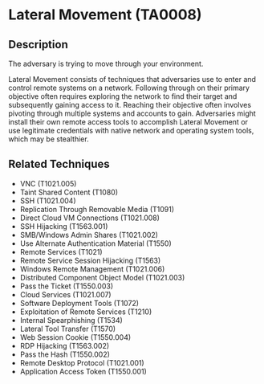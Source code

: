 # Lateral Movement (TA0008)

## Description
The adversary is trying to move through your environment.

Lateral Movement consists of techniques that adversaries use to enter and control remote systems on a network. Following through on their primary objective often requires exploring the network to find their target and subsequently gaining access to it. Reaching their objective often involves pivoting through multiple systems and accounts to gain. Adversaries might install their own remote access tools to accomplish Lateral Movement or use legitimate credentials with native network and operating system tools, which may be stealthier. 

## Related Techniques
- VNC (T1021.005)
- Taint Shared Content (T1080)
- SSH (T1021.004)
- Replication Through Removable Media (T1091)
- Direct Cloud VM Connections (T1021.008)
- SSH Hijacking (T1563.001)
- SMB/Windows Admin Shares (T1021.002)
- Use Alternate Authentication Material (T1550)
- Remote Services (T1021)
- Remote Service Session Hijacking (T1563)
- Windows Remote Management (T1021.006)
- Distributed Component Object Model (T1021.003)
- Pass the Ticket (T1550.003)
- Cloud Services (T1021.007)
- Software Deployment Tools (T1072)
- Exploitation of Remote Services (T1210)
- Internal Spearphishing (T1534)
- Lateral Tool Transfer (T1570)
- Web Session Cookie (T1550.004)
- RDP Hijacking (T1563.002)
- Pass the Hash (T1550.002)
- Remote Desktop Protocol (T1021.001)
- Application Access Token (T1550.001)
